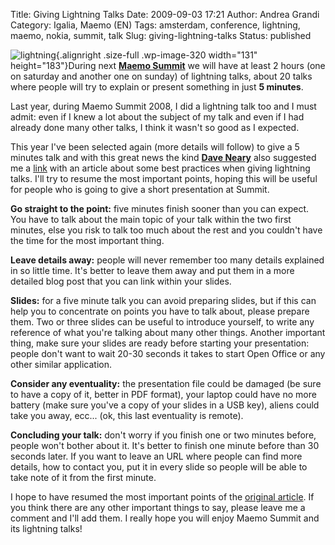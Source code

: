 Title: Giving Lightning Talks
Date: 2009-09-03 17:21
Author: Andrea Grandi
Category: Igalia, Maemo (EN)
Tags: amsterdam, conference, lightning, maemo, nokia, summit, talk
Slug: giving-lightning-talks
Status: published

![lightning](http://www.andreagrandi.it/wp-content/uploads/2009/09/lightning.jpg "lightning"){.alignright
.size-full .wp-image-320 width="131" height="183"}During next [**Maemo
Summit**](http://wiki.maemo.org/Maemo_Summit_2009) we will have at least
2 hours (one on saturday and another one on sunday) of lightning talks,
about 20 talks where people will try to explain or present something in
just **5 minutes**.

Last year, during Maemo Summit 2008, I did a lightning talk too and I
must admit: even if I knew a lot about the subject of my talk and even
if I had already done many other talks, I think it wasn't so good as I
expected.

This year I've been selected again (more details will follow) to give a
5 minutes talk and with this great news the kind [**Dave
Neary**](http://maemo.org/profile/view/dneary) also suggested me a
[link](http://www.perl.com/pub/a/2004/07/30/lightningtalk.html) with an
article about some best practices when giving lightning talks. I'll try
to resume the most important points, hoping this will be useful for
people who is going to give a short presentation at Summit.

**Go straight to the point:** five minutes finish sooner than you can
expect. You have to talk about the main topic of your talk within the
two first minutes, else you risk to talk too much about the rest and you
couldn't have the time for the most important thing.

**Leave details away:** people will never remember too many details
explained in so little time. It's better to leave them away and put them
in a more detailed blog post that you can link within your slides.

**Slides:** for a five minute talk you can avoid preparing slides, but
if this can help you to concentrate on points you have to talk about,
please prepare them. Two or three slides can be useful to introduce
yourself, to write any reference of what you're talking about many other
things. Another important thing, make sure your slides are ready before
starting your presentation: people don't want to wait 20-30 seconds it
takes to start Open Office or any other similar application.

**Consider any eventuality:** the presentation file could be damaged (be
sure to have a copy of it, better in PDF format), your laptop could have
no more battery (make sure you've a copy of your slides in a USB key),
aliens could take you away, ecc... (ok, this last eventuality is
remote).

**Concluding your talk:** don't worry if you finish one or two minutes
before, people won't bother about it. It's better to finish one minute
before than 30 seconds later. If you want to leave an URL where people
can find more details, how to contact you, put it in every slide so
people will be able to take note of it from the first minute.

I hope to have resumed the most important points of the [original
article](http://www.perl.com/pub/a/2004/07/30/lightningtalk.html). If
you think there are any other important things to say, please leave me a
comment and I'll add them. I really hope you will enjoy Maemo Summit and
its lightning talks!

